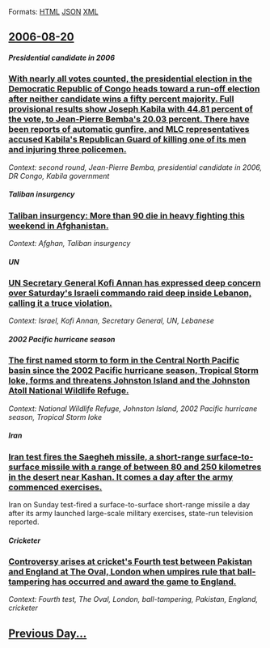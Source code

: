 
Formats: [HTML](2006/08/20/index.html)  [JSON](2006/08/20/index.json)  [XML](2006/08/20/index.xml)  

## [2006-08-20](/news/2006/08/20/index.md)

##### Presidential candidate in 2006
### [ With nearly all votes counted, the presidential election in the Democratic Republic of Congo heads toward a run-off election after neither candidate wins a fifty percent majority. Full provisional results show Joseph Kabila with 44.81 percent of the vote, to Jean-Pierre Bemba's 20.03 percent. There have been reports of automatic gunfire, and MLC representatives accused Kabila's Republican Guard of killing one of its men and injuring three policemen. ](/news/2006/08/20/with-nearly-all-votes-counted-the-presidential-election-in-the-democratic-republic-of-congo-heads-toward-a-run-off-election-after-neither.md)
_Context: second round, Jean-Pierre Bemba, presidential candidate in 2006, DR Congo, Kabila government_

##### Taliban insurgency
### [ Taliban insurgency: More than 90 die in heavy fighting this weekend in Afghanistan. ](/news/2006/08/20/taliban-insurgency-more-than-90-die-in-heavy-fighting-this-weekend-in-afghanistan.md)
_Context: Afghan, Taliban insurgency_

##### UN
### [ UN Secretary General Kofi Annan has expressed deep concern over Saturday's Israeli commando raid deep inside Lebanon, calling it a truce violation. ](/news/2006/08/20/un-secretary-general-kofi-annan-has-expressed-deep-concern-over-saturday-s-israeli-commando-raid-deep-inside-lebanon-calling-it-a-truce-vi.md)
_Context: Israel, Kofi Annan, Secretary General, UN, Lebanese_

##### 2002 Pacific hurricane season
### [ The first named storm to form in the Central North Pacific basin since the 2002 Pacific hurricane season, Tropical Storm Ioke, forms and threatens Johnston Island and the Johnston Atoll National Wildlife Refuge. ](/news/2006/08/20/the-first-named-storm-to-form-in-the-central-north-pacific-basin-since-the-2002-pacific-hurricane-season-tropical-storm-ioke-forms-and-th.md)
_Context: National Wildlife Refuge, Johnston Island, 2002 Pacific hurricane season, Tropical Storm Ioke_

##### Iran
### [ Iran test fires the Saegheh missile, a short-range surface-to-surface missile with a range of between 80 and 250 kilometres in the desert near Kashan. It comes a day after the army commenced exercises. ](/news/2006/08/20/iran-test-fires-the-saegheh-missile-a-short-range-surface-to-surface-missile-with-a-range-of-between-80-and-250-kilometres-in-the-desert-n.md)
Iran on Sunday test-fired a surface-to-surface short-range missile a day after its army launched large-scale military exercises, state-run television reported.

##### Cricketer
### [ Controversy arises at cricket's Fourth test between Pakistan and England at The Oval, London when umpires rule that ball-tampering has occurred and award the game to England. ](/news/2006/08/20/controversy-arises-at-cricket-s-fourth-test-between-pakistan-and-england-at-the-oval-london-when-umpires-rule-that-ball-tampering-has-occu.md)
_Context: Fourth test, The Oval, London, ball-tampering, Pakistan, England, cricketer_

## [Previous Day...](/news/2006/08/19/index.md)

